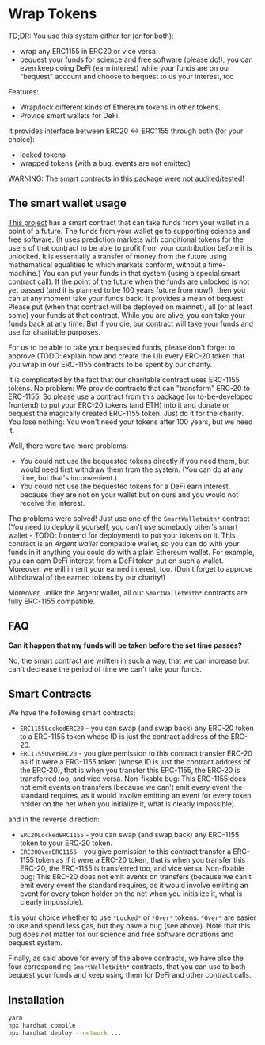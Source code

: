 # Wrap Tokens
TD;DR: You use this system either for (or for both):
* wrap any ERC1155 in ERC20 or vice versa
* bequest your funds for science and free software (please do!), you can even keep doing DeFi (earn interest) while your funds are on our "bequest" account and choose to bequest to us your interest, too

Features:

* Wrap/lock different kinds of Ethereum tokens in other tokens.
* Provide smart wallets for DeFi.

It provides interface between ERC20 <-> ERC1155 through both (for your choice):

* locked tokens
* wrapped tokens (with a bug: events are not emitted)

WARNING: The smart contracts in this package were not audited/tested!

## The smart wallet usage

[This project](http://reward.portonvictor.org) has a smart contract that can take funds from your wallet in a point of a future. The funds from your wallet go to supporting science and free software. (It uses prediction markets with conditional tokens for the users of that contract to be able to profit from your contribution before it is unlocked. It is essentially a transfer of money from the future using mathematical equalities to which markets conform, without a time-machine.) You can put your funds in that system (using a special smart contract call). If the point of the future when the funds are unlocked is not yet passed (and it is planned to be 100 years future from now!), then you can at any moment take your funds back. It provides a mean of bequest: Please put (when that contract will be deployed on mainnet), all (or at least some) your funds at that contract. While you are alive, you can take your funds back at any time. But if you die, our contract will take your funds and use for charitable purposes.

For us to be able to take your bequested funds, please don't forget to approve (TODO: explain how and create the UI) every ERC-20 token that you wrap in our ERC-1155 contracts to be spent by our charity.

It is complicated by the fact that our charitable contract uses ERC-1155 tokens. No problem: We provide contracts that can "transform" ERC-20 to ERC-1155. So please use a contract from this package (or to-be-developed frontend) to put your ERC-20 tokens (and ETH) into it and donate or bequest the magically created ERC-1155 token. Just do it for the charity. You lose nothing: You won't need your tokens after 100 years, but we need it.

Well, there were two more problems:
* You could not use the bequested tokens directly if you need them, but would need first withdraw them from the system. (You can do at any time, but that's inconvenient.)
* You could not use the bequested tokens for a DeFi earn interest, because they are not on your wallet but on ours and you would not receive the interest.

The problems were solved! Just use one of the `SmartWalletWith*` contract (You need to deploy it yourself, you can't use somebody other's smart wallet - TODO: frontend for deployment) to put your tokens on it. This contract is an _Argent wallet_ compatible wallet, so you can do with your funds in it anything you could do with a plain Ethereum wallet. For example, you can earn DeFi interest from a DeFi token put on such a wallet. Moreover, we will inherit your earned interest, too. (Don't forget to approve withdrawal of the earned tokens by our charity!) 

Moreover, unlike the Argent wallet, all our `SmartWalletWith*` contracts are fully ERC-1155 compatible.

## FAQ

**Can it happen that my funds will be taken before the set time passes?**

No, the smart contract are written in such a way, that we can increase but can't decrease the period of time we can't take your funds.

## Smart Contracts

We have the following smart contracts:

* `ERC1155LockedERC20` - you can swap (and swap back) any ERC-20 token to a ERC-1155 token whose ID is just the contract address of the ERC-20.
* `ERC1155OverERC20` - you give pemission to this contract transfer ERC-20 as if it were a ERC-1155 token (whose ID is just the contract address of the ERC-20), that is when you transfer this ERC-1155, the ERC-20 is transferred too, and vice versa. Non-fixable bug: This ERC-1155 does not emit events on transfers (because we can't emit every event the standard requires, as it would involve emitting an event for every token holder on the net when you initialize it, what is clearly impossible).

and in the reverse direction:

* `ERC20LockedERC1155` - you can swap (and swap back) any ERC-1155 token to your ERC-20 token.
* `ERC20OverERC1155` - you give pemission to this contract transfer a ERC-1155 token as if it were a ERC-20 token, that is when you transfer this ERC-20, the ERC-1155 is transferred too, and vice versa. Non-fixable bug: This ERC-20 does not emit events on transfers (because we can't emit every event the standard requires, as it would involve emitting an event for every token holder on the net when you initialize it, what is clearly impossible).

It is your choice whether to use `*Locked*` or `*Over*` tokens: `*Over*` are easier to use and spend less gas, but they have a bug (see above). Note that this bug does _not_ matter for our science and free software donations and bequest system.

Finally, as said above for every of the above contracts, we have also the four corresponding `SmartWalletWith*` contracts, that you can use to both bequest your funds and keep using them for DeFi and other contract calls.

## Installation

```sh
yarn
npx hardhat compile
npx hardhat deploy --network ...
```
